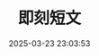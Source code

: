 ---
title: 即刻短文
date: 2025-03-23 23:03:53
comments: true
aside: false
top_img: false
type: essay
---